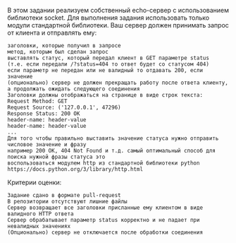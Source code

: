 В этом задании реализуем собственный echo-сервер с использованием библиотеки socket.
Для выполнения задания использовать только модули стандартной библиотеки.
Ваш сервер должен принимать запрос от клиента и отправлять ему:

    заголовки, которые получил в запросе
    метод, которым был сделан запрос
    выставлять статус, который передал клиент в GET параметре status 
    (т.е. если передали /?status=404 то ответ будет со статусом 404) 
    если параметр не передан или не валидный то отдавать 200, если значение
    (опционально) сервер не должен прекращать работу после ответа клиенту, 
    а продолжать ожидать следующего соединения
    Заголовки должны отображаться на странице в виде строк текста:
    Request Method: GET
    Request Source: ('127.0.0.1', 47296)
    Response Status: 200 OK
    header-name: header-value
    header-name: header-value
    ...
    Для того чтобы правильно выставить значение статуса нужно отправить числовое значение и фразу 
    например 200 OK, 404 Not Found и т.д. самый оптимальный способ для поиска нужной фразы статуса это 
    воспользоваться модулем http из стандартной библиотеки python https://docs.python.org/3/library/http.html


Критерии оценки:

    Задание сдано в формате pull-request
    В репозитории отсутствуют лишние файлы
    Сервер возвращает все заголовки присланные ему клиентом в виде валидного HTTP ответа
    Сервер обрабатывает параметр status корректно и не падает при невалидных значениях
    (Опционально) сервер не отключается после обработки соединения


